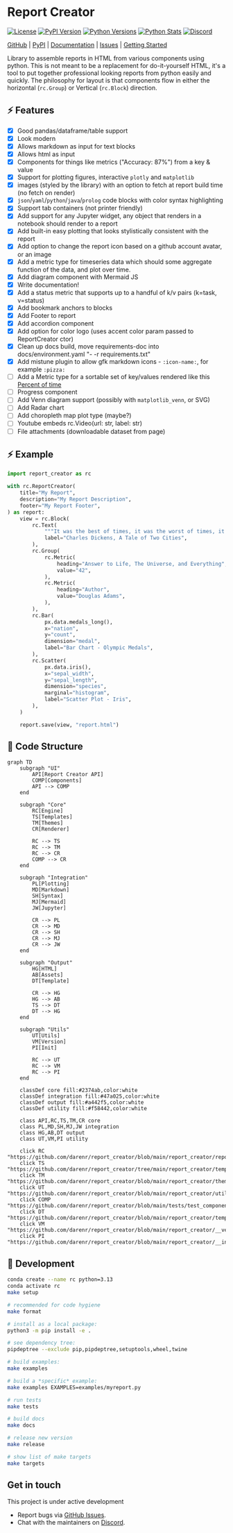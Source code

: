 # Report Creator

[![License](https://img.shields.io/badge/license-MIT-blue.svg?style=for-the-badge)](https://www.apache.org/licenses/LICENSE-2.0)
[![PyPI Version](https://img.shields.io/pypi/v/report_creator.svg?style=for-the-badge&color=blue)](https://pypi.org/project/report_creator)
[![Python Versions](https://img.shields.io/pypi/pyversions/report_creator.svg?logo=python&logoColor=white&style=for-the-badge)](https://pypi.org/project/report_creator)
[![Python Stats](https://img.shields.io/pypi/dw/report_creator?style=for-the-badge)](https://pypi.org/project/report_creator)
[![Discord](https://img.shields.io/discord/1318814951795593236?style=for-the-badge)](https://discord.gg/c4VZp5ze)

[GitHub](https://github.com/darenr/report_creator) | 
[PyPI](https://pypi.org/project/report_creator/) | 
[Documentation](https://report-creator.readthedocs.io) | 
[Issues](https://github.com/darenr/report_creator/issues) | 
[Getting Started](https://report-creator.readthedocs.io/en/latest/getting_started.html)

Library to assemble reports in HTML from various components using python. This is not meant to be a replacement for do-it-yourself HTML,
it's a tool to put together professional looking reports from python easily and quickly. The philosophy for layout is that components flow in
either the horizontal (`rc.Group`) or Vertical (`rc.Block`) direction.

## ⚡ Features

- [x] Good pandas/dataframe/table support
- [x] Look modern
- [x] Allows markdown as input for text blocks
- [x] Allows html as input
- [x] Components for things like metrics ("Accuracy: 87%") from a key & value
- [x] Support for plotting figures, interactive `plotly` and `matplotlib`
- [x] images (styled by the library) with an option to fetch at report build time (no fetch on render)
- [x] `json`/`yaml`/`python`/`java`/`prolog` code blocks with color syntax highlighting
- [x] Support tab containers (not printer friendly)
- [x] Add support for any Jupyter widget, any object that renders in a notebook should render to a report
- [x] Add built-in easy plotting that looks stylistically consistent with the report
- [x] Add option to change the report icon based on a github account avatar, or an image
- [x] Add a metric type for timeseries data which should some aggregate function of the data, and plot over time.
- [x] Add diagram component with Mermaid JS
- [x] Write documentation!
- [x] Add a status metric that supports up to a handful of k/v pairs (k=task, v=status)
- [x] Add bookmark anchors to blocks
- [x] Add Footer to report
- [x] Add accordion component
- [x] Add option for color logo (uses accent color param passed to ReportCreator ctor)
- [x] Clean up docs build, move requirements-doc into docs/environment.yaml "- -r requirements.txt"
- [x] Add mistune plugin to allow gfk markdown icons - `:icon-name:`, for example `:pizza:`
- [ ] Add a Metric type for a sortable set of key/values rendered like this [Percent of time](https://www.googlecloudcommunity.com/gc/image/serverpage/image-id/73682iEC88C630172A41FA/image-size/large)
- [ ] Progress component
- [ ] Add Venn diagram support (possibly with `matplotlib_venn`, or SVG)
- [ ] Add Radar chart
- [ ] Add choropleth map plot type (maybe?)
- [ ] Youtube embeds rc.Video(url: str, label: str)
- [ ] File attachments (downloadable dataset from page)

## ⚡ Example

```python
import report_creator as rc

with rc.ReportCreator(
    title="My Report",
    description="My Report Description",
    footer="My Report Footer",
) as report:
    view = rc.Block(
        rc.Text(
            """It was the best of times, it was the worst of times, it was the age of wisdom, it was the age of foolishness, it was the epoch of belief, it was the epoch of incredulity, it was the season of light, it was the season of darkness, it was the spring of hope, it was the winter of despair.""",
            label="Charles Dickens, A Tale of Two Cities",
        ),
        rc.Group(
            rc.Metric(
                heading="Answer to Life, The Universe, and Everything",
                value="42",
            ),
            rc.Metric(
                heading="Author",
                value="Douglas Adams",
            ),
        ),
        rc.Bar(
            px.data.medals_long(),
            x="nation",
            y="count",
            dimension="medal",
            label="Bar Chart - Olympic Medals",
        ),
        rc.Scatter(
            px.data.iris(),
            x="sepal_width",
            y="sepal_length",
            dimension="species",
            marginal="histogram",
            label="Scatter Plot - Iris",
        ),
    )

    report.save(view, "report.html")
```

## 🤗 Code Structure

```mermaid
graph TD
    subgraph "UI"
        API[Report Creator API]
        COMP[Components]
        API --> COMP
    end

    subgraph "Core"
        RC[Engine]
        TS[Templates]
        TM[Themes]
        CR[Renderer]
        
        RC --> TS
        RC --> TM
        RC --> CR
        COMP --> CR
    end

    subgraph "Integration"
        PL[Plotting]
        MD[Markdown]
        SH[Syntax]
        MJ[Mermaid]
        JW[Jupyter]
        
        CR --> PL
        CR --> MD
        CR --> SH
        CR --> MJ
        CR --> JW
    end

    subgraph "Output"
        HG[HTML]
        AB[Assets]
        DT[Template]
        
        CR --> HG
        HG --> AB
        TS --> DT
        DT --> HG
    end

    subgraph "Utils"
        UT[Utils]
        VM[Version]
        PI[Init]
        
        RC --> UT
        RC --> VM
        RC --> PI
    end

    classDef core fill:#2374ab,color:white
    classDef integration fill:#47a025,color:white
    classDef output fill:#a442f5,color:white
    classDef utility fill:#f58442,color:white

    class API,RC,TS,TM,CR core
    class PL,MD,SH,MJ,JW integration
    class HG,AB,DT output
    class UT,VM,PI utility

    click RC "https://github.com/darenr/report_creator/blob/main/report_creator/report_creator.py"
    click TS "https://github.com/darenr/report_creator/tree/main/report_creator/templates/"
    click TM "https://github.com/darenr/report_creator/blob/main/report_creator/theming.py"
    click UT "https://github.com/darenr/report_creator/blob/main/report_creator/utilities.py"
    click COMP "https://github.com/darenr/report_creator/blob/main/tests/test_components.py"
    click DT "https://github.com/darenr/report_creator/blob/main/report_creator/templates/default.html"
    click VM "https://github.com/darenr/report_creator/blob/main/report_creator/__version__.py"
    click PI "https://github.com/darenr/report_creator/blob/main/report_creator/__init__.py"
```

## 🤗 Development

```sh
conda create --name rc python=3.13
conda activate rc
make setup

# recommended for code hygiene
make format

# install as a local package:
python3 -m pip install -e .

# see dependency tree:
pipdeptree --exclude pip,pipdeptree,setuptools,wheel,twine

# build examples:
make examples

# build a *specific* example:
make examples EXAMPLES=examples/myreport.py

# run tests
make tests

# build docs
make docs

# release new version
make release

# show list of make targets
make targets

```

## Get in touch

This project is under active development

- Report bugs via [GitHub Issues](https://github.com/darenr/report_creator/issues).
- Chat with the maintainers on [Discord](https://discord.com/channels/1318814951795593236/1318814951795593239).